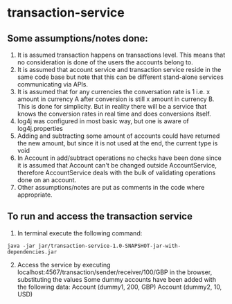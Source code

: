 # transaction-service

## Some assumptions/notes done:

1) It is assumed transaction happens on transactions level. This means that no consideration is done of the users the accounts belong to.
2) It is assumed that account service and transaction service reside in the same code base but note that this can be different stand-alone services communicating via APIs.
3) It is assumed that for any currencies the conversation rate is 1 i.e. x amount in currency A after conversion is still x amount in currency B. This is done for simplicity. But in reality there will be a service that knows the conversion rates in real time and does conversions itself. 
4) log4j was configured in most basic way, but one is aware of log4j.properties
6) Adding and subtracting some amount of accounts could have returned the new amount, but since it is not used at the end, the current type is void
7) In Account in add/subtract operations no checks have been done since it is assumed that Account can't be changed outside AccountService, therefore AccountService deals with the bulk of validating operations done on an account.
8) Other assumptions/notes are put as comments in the code where appropriate. 

## To run and access the transaction service

1) In terminal execute the following command:
```
java -jar jar/transaction-service-1.0-SNAPSHOT-jar-with-dependencies.jar
```

2) Access the service by executing localhost:4567/transaction/sender/receiver/100/GBP in the browser, substituting the values
Some dummy accounts have been added with the following data:
Account (dummy1, 200, GBP)
Account (dummy2, 10, USD)